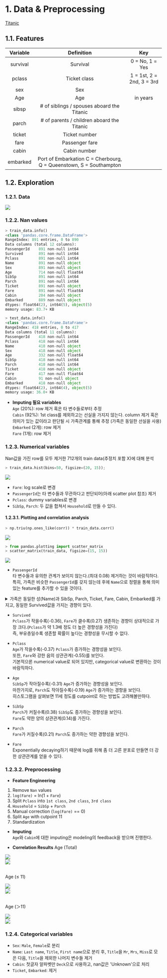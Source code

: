 # 1. Data & Preprocessing
[Titanic](https://www.kaggle.com/c/titanic/data)

## 1.1. Features
| Variable	| Definition |	Key |
| :---: | :---: | :---: |
| survival	|Survival	|0 = No, 1 = Yes|
|pclass	|Ticket class|	1 = 1st, 2 = 2nd, 3 = 3rd|
|sex	|Sex	| |
|Age	|Age| in years|
|sibsp|	# of siblings / spouses aboard the Titanic|	|
|parch|	# of parents / children aboard the Titanic	||
|ticket|	Ticket number	||
|fare	|Passenger fare	||
|cabin|	Cabin number	||
|embarked|	Port of Embarkation	C = Cherbourg, Q = Queenstown, S = Southampton||

## 1.2. Exploration
### 1.2.1. Data
![](images/2.jpg)

### 1.2.2. Nan values

```py
> train_data.info()
<class 'pandas.core.frame.DataFrame'>
RangeIndex: 891 entries, 0 to 890
Data columns (total 12 columns):
PassengerId    891 non-null int64
Survived       891 non-null int64
Pclass         891 non-null int64
Name           891 non-null object
Sex            891 non-null object
Age            714 non-null float64
SibSp          891 non-null int64
Parch          891 non-null int64
Ticket         891 non-null object
Fare           891 non-null float64
Cabin          204 non-null object
Embarked       889 non-null object
dtypes: float64(2), int64(5), object(5)
memory usage: 83.7+ KB

> test_data.info()
<class 'pandas.core.frame.DataFrame'>
RangeIndex: 418 entries, 0 to 417
Data columns (total 11 columns):
PassengerId    418 non-null int64
Pclass         418 non-null int64
Name           418 non-null object
Sex            418 non-null object
Age            332 non-null float64
SibSp          418 non-null int64
Parch          418 non-null int64
Ticket         418 non-null object
Fare           417 non-null float64
Cabin          91 non-null object
Embarked       418 non-null object
dtypes: float64(2), int64(4), object(5)
memory usage: 36.0+ KB
```

- **Imputing 필요 variables** <br>
`Age` (20%): row 제거 혹은 타 변수들로부터 추정 <br>
`Cabin` (92%): 1st class를 제외하고는 선실을 가지지 않는다. column 제거 혹은 의미가 있는 값이라고 판단될 시 가족관계를 통해 추정 (가족은 동일한 선실을 사용) <br>
`Embarked` (2개): row 제거 <br>
`Fare` (1개): row 제거

### 1.2.3. Numerical variables
Nan값을 가진 row를 모두 제거한 712개의 train data(추정치 포함 X)에 대해 분석 <br>

```py
> train_data.hist(bins=50, figsize=(20, 15));
```
![](images/1.png)
- `Fare`: log scale로 변경
- `PassengerId`는 타 변수들과 무관하다고 판단되어(아래 scatter plot 참조) 제거
- `Pclass`: dummy variables로 변경
- `SibSp`, `Parch`: 두 값을 합쳐서 `Household`로 만들 수 있다.

#### 1.2.3.1. Plotting and correlation analysis
```py
> np.triu(np.ones_like(corr)) * train_data.corr()
```
![](images/3.jpg)

```py
> from pandas.plotting import scatter_matrix
> scatter_matrix(train_data, figsize=(15, 15))
```
![](images/2.png)

- `PassengerId` <br>
타 변수들과 유의한 관계가 보이지 않는다.(최대 0.08) 제거하는 것이 바람직하다. <br>
특히, 가족은 비슷한 `PassengerId`를 갖지 않는데 후에 `Name`으로 정렬을 통해 의미있는 feature를 추가할 수 있을 것이다.
<details>
<summary> 가족은 동일한 성(Name)과 SibSp, Parch, Ticket, Fare, Cabin, Embarked를 가지고, 동일한 Survived값을 가지는 경향이 있다. </summary>
<div markdown="1">

*Goodwin* Family → `Survived`: 0 <br>
![](images/4.jpg) <br>

</div>
</details>

- `Survived` <br>
`Pclass`가 작을수록(-0.36), `Fare`가 클수록(0.27) 생존하는 경향이 상대적으로 가장 크다.(`Pclass`가 약 1.3배 정도 더 높은 경향성을 가진다) <br>
즉, 부유층일수록 생존할 확률이 높다는 경향성을 무시할 수 없다. <br>

- `Pclass` <br>
`Age`가 작을수록(-0.37) `Pclass`가 증가하는 경향성을 보인다. <br>
또한, `Fare`와 강한 음의 상관관계(-0.55)를 보인다. <br>
기본적으론 numerical value로 되어 있지만, categorical value로 변환하는 것이 바람직하다. <br>

- `Age` <br>
`SibSp`가 작아질수록(-0.31) `Age`가 증가하는 경향성을 보인다. <br>
마찬가지로, `Parch`도 작아질수록(-0.19) `Age`가 증가하는 경향을 보인다. <br>
히스토그램을 살펴보면 11세 정도를 cutpoint로 하는 방법도 고려해볼만하다. <br>

- `SibSp` <br>
`Parch`가 커질수록(0.38) `SibSp`도 증가하는 경향성을 보인다. <br>
`Fare`도 약한 양의 상관관계(0.14)를 가진다. <br>

- `Parch` <br>
`Fare`가 커질수록(0.21) `Parch`도 증가하는 약한 경향성을 보인다. <br>

- `Fare` <br>
Exponentially decaying하기 때문에 log를 취해 좀 더 고른 분포로 만들면 더 강한 상관관계를 얻을 수 있다. <br>

### 1.2.3.2. Preprocessing
- **Feature Engineering** <br>
1. Remove `Nan` values
1. `log(Fare)` = ln(1 + `Fare`) <br>
2. Split `Pclass` into `1st class`, `2nd class`, `3rd class` <br>
3. `Household` = `SibSp` + `Parch` <br>
3. Manual correction (`log(Fare)` == 0)
5. Split `Age` with cutpoint 11 <br>
4. Standardization

- **Imputing** <br>
`Age`와 `Cabin`에 대한 imputing은 modeling의 feedback을 받으며 진행한다. <br>

- **Correlation Results**
Age (Total) <br>

![](images/5.jpg) <br>
![](images/3.png) <br>

<br>
Age (≤ 11) <br>

![](images/6.jpg) <br>
![](images/4.png) <br>

<br>
Age (＞11) <br>

![](images/7.jpg) <br>
![](images/5.png) <br>

### 1.2.4. Categorical variables
- `Sex`: `Male`, `Female`로 분리 <br>
- `Name`: `Last name`, `Title`, `First name`으로 분리 후, `Title`을 `Mr`, `Mrs`, `Miss`로 모은 다음, `Title`을 제외한 나머지 변수들 제거 <br>
- `Cabin`: 첫글자 알파벳만 `Deck`으로 사용하고, nan값은 'Unknown'으로 처리 <br>
- `Ticket`, `Embarked`: 제거 <br>
